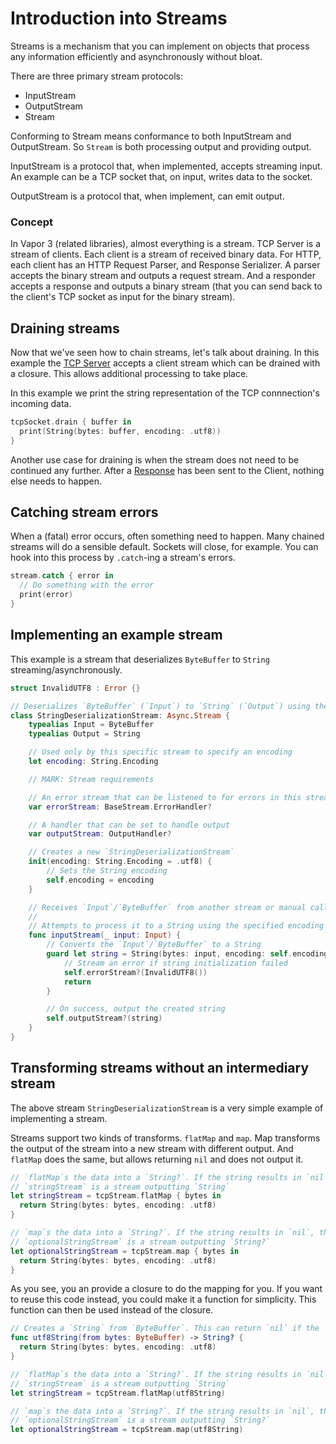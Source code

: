 # Introduction into Streams

Streams is a mechanism that you can implement on objects that process any information efficiently and asynchronously without bloat.

There are three primary stream protocols:

- InputStream
- OutputStream
- Stream

Conforming to Stream means conformance to both InputStream and OutputStream. So `Stream` is both processing output and providing output.

InputStream is a protocol that, when implemented, accepts streaming input. An example can be a TCP socket that, on input, writes data to the socket.

OutputStream is a protocol that, when implement, can emit output.

### Concept

In Vapor 3 (related libraries), almost everything is a stream. TCP Server is a stream of clients. Each client is a stream of received binary data. For HTTP, each client has an HTTP Request Parser, and Response Serializer. A parser accepts the binary stream and outputs a request stream. And a responder accepts a response and outputs a binary stream (that you can send back to the client's TCP socket as input for the binary stream).

## Draining streams

Now that we've seen how to chain streams, let's talk about draining. In this example the [TCP Server](../sockets/tcp-server.md) accepts a client stream which can be drained with a closure. This allows additional processing to take place.

In this example we print the string representation of the TCP connnection's incoming data.

```swift
tcpSocket.drain { buffer in
  print(String(bytes: buffer, encoding: .utf8))
}
```

Another use case for draining is when the stream does not need to be continued any further. After a [Response](../http/response.md) has been sent to the Client, nothing else needs to happen.

## Catching stream errors

When a (fatal) error occurs, often something need to happen. Many chained streams will do a sensible default. Sockets will close, for example. You can hook into this process by `.catch`-ing a stream's errors.

```swift
stream.catch { error in
  // Do something with the error
  print(error)
}
```

## Implementing an example stream

This example is a stream that deserializes `ByteBuffer` to `String` streaming/asynchronously.

```swift
struct InvalidUTF8 : Error {}

// Deserializes `ByteBuffer` (`Input`) to `String` (`Output`) using the provided encoding
class StringDeserializationStream: Async.Stream {
    typealias Input = ByteBuffer
    typealias Output = String

    // Used only by this specific stream to specify an encoding
    let encoding: String.Encoding

    // MARK: Stream requirements

    // An error stream that can be listened to for errors in this stream
    var errorStream: BaseStream.ErrorHandler?

    // A handler that can be set to handle output
    var outputStream: OutputHandler?

    // Creates a new `StringDeserializationStream`
    init(encoding: String.Encoding = .utf8) {
        // Sets the String encoding
        self.encoding = encoding
    }

    // Receives `Input`/`ByteBuffer` from another stream or manual call
    //
    // Attempts to process it to a String using the specified encoding
    func inputStream(_ input: Input) {
        // Converts the `Input`/`ByteBuffer` to a String
        guard let string = String(bytes: input, encoding: self.encoding) {
            // Stream an error if string initialization failed
            self.errorStream?(InvalidUTF8())
            return
        }

        // On success, output the created string
        self.outputStream?(string)
    }
}
```

## Transforming streams without an intermediary stream

The above stream `StringDeserializationStream` is a very simple example of implementing a stream.

Streams support two kinds of transforms. `flatMap` and `map`. Map transforms the output of the stream into a new stream with different output. And `flatMap` does the same, but allows returning `nil` and does not output it.

```swift
// `flatMap`s the data into a `String?`. If the string results in `nil`, the resulting `stringStream` does not get called.
// `stringStream` is a stream outputting `String`
let stringStream = tcpStream.flatMap { bytes in
  return String(bytes: bytes, encoding: .utf8)
}

// `map`s the data into a `String?`. If the string results in `nil`, the resulting `optionalStringStream` emits `nil`, too.
// `optionalStringStream` is a stream outputting `String?`
let optionalStringStream = tcpStream.map { bytes in
  return String(bytes: bytes, encoding: .utf8)
}
```

As you see, you an provide a closure to do the mapping for you. If you want to reuse this code instead, you could make it a function for simplicity. This function can then be used instead of the closure.

```swift
// Creates a `String` from `ByteBuffer`. This can return `nil` if the `ByteBuffer` doesn't contain valid UTF-8
func utf8String(from bytes: ByteBuffer) -> String? {
  return String(bytes: bytes, encoding: .utf8)
}

// `flatMap`s the data into a `String?`. If the string results in `nil`, the resulting `stringStream` does not get called.
// `stringStream` is a stream outputting `String`
let stringStream = tcpStream.flatMap(utf8String)

// `map`s the data into a `String?`. If the string results in `nil`, the resulting `optionalStringStream` emits `nil`, too.
// `optionalStringStream` is a stream outputting `String?`
let optionalStringStream = tcpStream.map(utf8String)
```
